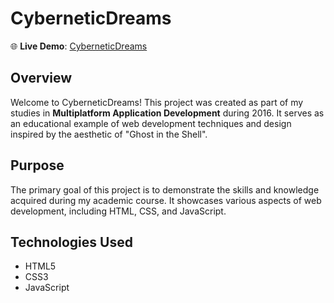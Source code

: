 # CyberneticDreams

🌐 **Live Demo**: [CyberneticDreams](https://juan4dev.github.io/CyberneticDreams/index.html)

## Overview

Welcome to CyberneticDreams! This project was created as part of my studies in **Multiplatform Application Development** during 2016. It serves as an educational example of web development techniques and design inspired by the aesthetic of "Ghost in the Shell".

## Purpose

The primary goal of this project is to demonstrate the skills and knowledge acquired during my academic course. It showcases various aspects of web development, including HTML, CSS, and JavaScript.

## Technologies Used

- HTML5
- CSS3
- JavaScript
